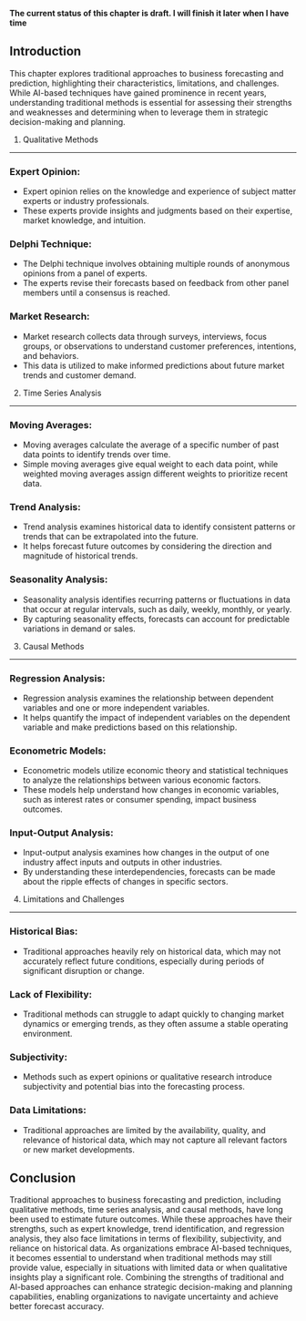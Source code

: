 **The current status of this chapter is draft. I will finish it later when I have time**

Introduction
------------

This chapter explores traditional approaches to business forecasting and prediction, highlighting their characteristics, limitations, and challenges. While AI-based techniques have gained prominence in recent years, understanding traditional methods is essential for assessing their strengths and weaknesses and determining when to leverage them in strategic decision-making and planning.

1. Qualitative Methods
----------------------

### Expert Opinion:

* Expert opinion relies on the knowledge and experience of subject matter experts or industry professionals.
* These experts provide insights and judgments based on their expertise, market knowledge, and intuition.

### Delphi Technique:

* The Delphi technique involves obtaining multiple rounds of anonymous opinions from a panel of experts.
* The experts revise their forecasts based on feedback from other panel members until a consensus is reached.

### Market Research:

* Market research collects data through surveys, interviews, focus groups, or observations to understand customer preferences, intentions, and behaviors.
* This data is utilized to make informed predictions about future market trends and customer demand.

2. Time Series Analysis
-----------------------

### Moving Averages:

* Moving averages calculate the average of a specific number of past data points to identify trends over time.
* Simple moving averages give equal weight to each data point, while weighted moving averages assign different weights to prioritize recent data.

### Trend Analysis:

* Trend analysis examines historical data to identify consistent patterns or trends that can be extrapolated into the future.
* It helps forecast future outcomes by considering the direction and magnitude of historical trends.

### Seasonality Analysis:

* Seasonality analysis identifies recurring patterns or fluctuations in data that occur at regular intervals, such as daily, weekly, monthly, or yearly.
* By capturing seasonality effects, forecasts can account for predictable variations in demand or sales.

3. Causal Methods
-----------------

### Regression Analysis:

* Regression analysis examines the relationship between dependent variables and one or more independent variables.
* It helps quantify the impact of independent variables on the dependent variable and make predictions based on this relationship.

### Econometric Models:

* Econometric models utilize economic theory and statistical techniques to analyze the relationships between various economic factors.
* These models help understand how changes in economic variables, such as interest rates or consumer spending, impact business outcomes.

### Input-Output Analysis:

* Input-output analysis examines how changes in the output of one industry affect inputs and outputs in other industries.
* By understanding these interdependencies, forecasts can be made about the ripple effects of changes in specific sectors.

4. Limitations and Challenges
-----------------------------

### Historical Bias:

* Traditional approaches heavily rely on historical data, which may not accurately reflect future conditions, especially during periods of significant disruption or change.

### Lack of Flexibility:

* Traditional methods can struggle to adapt quickly to changing market dynamics or emerging trends, as they often assume a stable operating environment.

### Subjectivity:

* Methods such as expert opinions or qualitative research introduce subjectivity and potential bias into the forecasting process.

### Data Limitations:

* Traditional approaches are limited by the availability, quality, and relevance of historical data, which may not capture all relevant factors or new market developments.

Conclusion
----------

Traditional approaches to business forecasting and prediction, including qualitative methods, time series analysis, and causal methods, have long been used to estimate future outcomes. While these approaches have their strengths, such as expert knowledge, trend identification, and regression analysis, they also face limitations in terms of flexibility, subjectivity, and reliance on historical data. As organizations embrace AI-based techniques, it becomes essential to understand when traditional methods may still provide value, especially in situations with limited data or when qualitative insights play a significant role. Combining the strengths of traditional and AI-based approaches can enhance strategic decision-making and planning capabilities, enabling organizations to navigate uncertainty and achieve better forecast accuracy.
